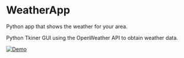 # WeatherApp
Python app that shows the weather for your area.

Python Tkiner GUI using the OpenWeather API to obtain weather data.

[![Demo](https://img.youtube.com/vi/hb1NOEk681g/0.jpg)](https://youtu.be/hb1NOEk681g)

